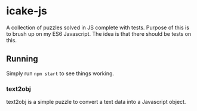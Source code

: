 # icake-js

A collection of puzzles solved in JS complete with tests. Purpose of this is to brush up on my ES6 Javascript. The idea is that there should be tests on this.

## Running

Simply run `npm start` to see things working.

### text2obj

text2obj is a simple puzzle to convert a text data into a Javascript object.